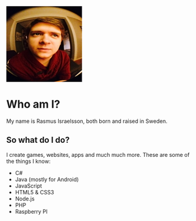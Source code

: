 <img src="css/bild.jpg" class="circle floatRight" style="height: 200px; width: 200px;">

# Who am I?

My name is Rasmus Israelsson, both born and raised in Sweden.

## So what do I do?

I create games, websites, apps and much much more. These are some of the things I know:

* C#
* Java (mostly for Android)
* JavaScript
* HTML5 & CSS3
* Node.js
* PHP
* Raspberry PI